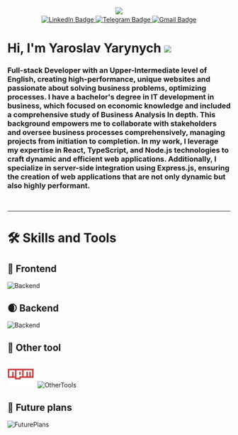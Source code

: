 <div id="header" align="center">
  <img src="https://media.giphy.com/media/v1.Y2lkPTc5MGI3NjExb29ha2Q4eTF4a3lxYjgydnJtM2YwZmY5MXNpcW5oOHBjZDdsM3M5NyZlcD12MV9pbnRlcm5hbF9naWZfYnlfaWQmY3Q9Zw/qgQUggAC3Pfv687qPC/giphy.gif" width="320"/>
</div>
<div id="badges" align="center">
  <a href="https://www.linkedin.com/in/yaroslav-yarynych-87856722a/">
    <img src="https://img.shields.io/badge/LinkedIn-blue?style=for-the-badge&logo=linkedin&logoColor=white" alt="LinkedIn Badge"/>
  </a>
  <a href="https://t.me/Slavik_Yarynych">
    <img src="https://img.shields.io/badge/Telegram-blue?style=for-the-badge&logo=telegram&logoColor=white" alt="Telegram Badge"/>
  </a>
  <a href="mailto:yaroslavyarynych.fs@gmail.com">
    <img src="https://img.shields.io/badge/Gmail-red?style=for-the-badge&logo=gmail&logoColor=white" alt="Gmail Badge"/>
  </a>
</div>
<h1>
  Hi, I'm Yaroslav Yarynych
  <img src="https://media.giphy.com/media/hvRJCLFzcasrR4ia7z/giphy.gif" width="30px"/>
</h1>

<h3>
Full-stack Developer with an Upper-Intermediate level of English, creating high-performance, unique websites and passionate about solving business problems, optimizing processes. I have a bachelor's degree in IT development in business, which focused on economic knowledge and included a comprehensive study of Business Analysis In depth. This background empowers me to collaborate with stakeholders and oversee business processes comprehensively, managing projects from initiation to completion. In my work, I leverage my expertise in React, TypeScript, and Node.js technologies to craft dynamic and efficient web applications. Additionally, I specialize in server-side integration using Express.js, ensuring the creation of web applications that are not only dynamic but also highly performant.
</h3>

<br>
<hr>

# :hammer_and_wrench: Skills and Tools

## :volcano: Frontend
<div>
    <img src="https://skillicons.dev/icons?i=html,css,sass,javascript,typescript,react,redux,materialui,bootstrap&theme=dark" title="Backend" alt="Backend" width="600" height="60"/>&nbsp;
</div>

## :waxing_crescent_moon: Backend
<div>
    <img src="https://skillicons.dev/icons?i=nodejs,express,sequelize,postgresql,mysql&theme=dark" title="Backend" alt="Backend" width="340" height="60"/>&nbsp;
</div>

## :milky_way: Other tool
<div>
    <img src="https://github.com/devicons/devicon/blob/master/icons/npm/npm-original-wordmark.svg" title="npm" alt="npm" width="60" height="60"/>&nbsp;
    <img src="https://skillicons.dev/icons?i=git,github,vscode,figma&theme=dark" title="OtherTools" alt="OtherTools" width="280" height="60"/>&nbsp;
</div>

## :dizzy: Future plans
<div>
  <img src="https://skillicons.dev/icons?i=nextjs,vuejs&theme=dark" title="FuturePlans" alt="FuturePlans" width="130" height="60"/>&nbsp;
</div>


<!--
**YaroslavYarynych/YaroslavYarynych** is a ✨ _special_ ✨ repository because its `README.md` (this file) appears on your GitHub profile.
[![Top Langs](https://github-readme-stats.vercel.app/api/top-langs/?username=yaroslavyarynych&layout=compact&theme=vision-friendly-dark)](https://github.com/anuraghazra/github-readme-stats)
Here are some ideas to get you started:

## :metal: Contacts
<a href="https://www.linkedin.com/in/yaroslav-yarynych-87856722a/">
    <img src="https://icons8.com/icon/P7UIlhbpWzZm/gmail" alt="Gmail icon"/>
  </a>
<a href="https://www.linkedin.com/in/yaroslav-yarynych-87856722a/">
    <img src="https://img.shields.io/badge/LinkedIn-blue?style=for-the-badge&logo=linkedin&logoColor=white" alt="LinkedIn Badge"/>
  </a>
<a href="https://www.linkedin.com/in/yaroslav-yarynych-87856722a/">
    <img src="https://img.shields.io/badge/LinkedIn-blue?style=for-the-badge&logo=linkedin&logoColor=white" alt="LinkedIn Badge"/>
  </a>

- 🔭 I’m currently working on ...
- 🌱 I’m currently learning ...

frontend div>
  <img src="https://github.com/devicons/devicon/blob/master/icons/html5/html5-original.svg" title="HTML5" alt="HTML" width="60" height="60"/>&nbsp;
  <img src="https://github.com/devicons/devicon/blob/master/icons/css3/css3-plain-wordmark.svg"  title="CSS3" alt="CSS" width="60" height="60"/>&nbsp;
  <img src="https://github.com/devicons/devicon/blob/master/icons/sass/sass-original.svg"  title="SASS" alt="SASS" width="60" height="60"/>&nbsp;
  <img src="https://github.com/devicons/devicon/blob/master/icons/javascript/javascript-original.svg" title="JavaScript" alt="JavaScript" width="60" height="60"/>&nbsp;
  <img src="https://github.com/devicons/devicon/blob/master/icons/typescript/typescript-original.svg" title="TypeScript" alt="TypeScript" width="60" height="60"/>&nbsp;
  <img src="https://github.com/devicons/devicon/blob/master/icons/react/react-original-wordmark.svg" title="React" alt="React" width="60" height="60"/>&nbsp;
  <img src="https://github.com/devicons/devicon/blob/master/icons/redux/redux-original.svg" title="Redux" alt="Redux" width="60" height="60"/>&nbsp;
  <img src="https://github.com/devicons/devicon/blob/master/icons/materialui/materialui-original.svg" title="Material UI" alt="Material UI" width="60" height="60"/>&nbsp;
  <img src="https://github.com/devicons/devicon/blob/master/icons/bootstrap/bootstrap-original.svg" title="Bootstrap" alt="Bootstrap" width="60" height="60"/>&nbsp;

</div>


backend:   <img src="https://github.com/devicons/devicon/blob/master/icons/nodejs/nodejs-original-wordmark.svg" title="NodeJS" alt="NodeJS" width="60" height="60"/>&nbsp;
  <img src="https://github.com/devicons/devicon/blob/master/icons/express/express-original.svg" title="Express" alt="Express" width="60" height="60"/>&nbsp;
  <img src="https://github.com/devicons/devicon/blob/master/icons/postgresql/postgresql-original.svg" title="Postgresql" alt="Postgresql" width="60" height="60"/>&nbsp;
  <img src="https://github.com/devicons/devicon/blob/master/icons/sequelize/sequelize-original.svg" title="Sequelize" alt="Sequelize" width="60" height="60"/>&nbsp;
  <img src="https://github.com/devicons/devicon/blob/master/icons/mysql/mysql-original-wordmark.svg" title="MySQL"  alt="MySQL" width="60" height="60"/>&nbsp;
other tools:
<div>
  <img src="https://github.com/devicons/devicon/blob/master/icons/git/git-original.svg" title="Git" alt="Git" width="60" height="60"/>&nbsp;
  <img src="https://github.com/devicons/devicon/blob/master/icons/github/github-original.svg" title="GitHub" alt="GitHub" width="60" height="60"/>&nbsp;
  <img src="https://github.com/devicons/devicon/blob/master/icons/vscode/vscode-original.svg" title="vsCode" alt="vsCode" width="60" height="60"/>&nbsp;
  <img src="https://github.com/devicons/devicon/blob/master/icons/figma/figma-original.svg" title="Figma"  alt="Figma" width="60" height="60"/>&nbsp;
</div>

Future plans:   <img src="https://github.com/devicons/devicon/blob/master/icons/nextjs/nextjs-original.svg" title="NextJs" alt="NextJs" width="60" height="60"/>&nbsp;
- 👯 I’m looking to collaborate on ...
- 🤔 I’m looking for help with ...
- 💬 Ask me about ...
- 📫 How to reach me: ...
- ⚡ Fun fact: ...
-->
